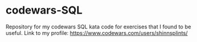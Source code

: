 # codewars-SQL

Repository for my codewars SQL kata code for exercises that I found to be useful.
Link to my profile: https://www.codewars.com/users/shinnsplints/
